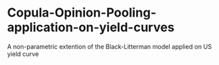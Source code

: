 # Copula-Opinion-Pooling-application-on-yield-curves
A non-parametric extention of the Black-Litterman model applied on US yield curve
